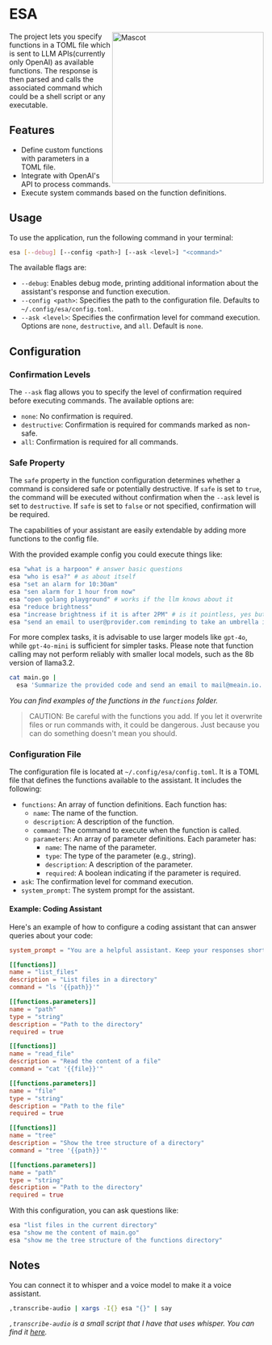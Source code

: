 # ESA

<img src="https://github.com/user-attachments/assets/5c2915ab-4a8e-4b49-b3b6-394d5644dac2" alt="Mascot" width="300" align="right"/>

The project lets you specify functions in a TOML file which is sent to
LLM APIs(currently only OpenAI) as available functions. The response
is then parsed and calls the associated command which could be a shell
script or any executable.

## Features

- Define custom functions with parameters in a TOML file.
- Integrate with OpenAI's API to process commands.
- Execute system commands based on the function definitions.

## Usage

To use the application, run the following command in your terminal:

```bash
esa [--debug] [--config <path>] [--ask <level>] "<command>"
```

The available flags are:
- `--debug`: Enables debug mode, printing additional information about the assistant's response and function execution.
- `--config <path>`: Specifies the path to the configuration file. Defaults to `~/.config/esa/config.toml`.
- `--ask <level>`: Specifies the confirmation level for command execution. Options are `none`, `destructive`, and `all`. Default is `none`.

## Configuration

### Confirmation Levels

The `--ask` flag allows you to specify the level of confirmation required before executing commands. The available options are:

-   `none`: No confirmation is required.
-   `destructive`: Confirmation is required for commands marked as non-safe.
-   `all`: Confirmation is required for all commands.

### Safe Property

The `safe` property in the function configuration determines whether a command is considered safe or potentially destructive. If `safe` is set to `true`, the command will be executed without confirmation when the `--ask` level is set to `destructive`. If `safe` is set to `false` or not specified, confirmation will be required.

The capabilities of your assistant are easily extendable by adding more functions to the config file.

With the provided example config you could execute things like:

```bash
esa "what is a harpoon" # answer basic questions
esa "who is esa?" # as about itself
esa "set an alarm for 10:30am"
esa "sen alarm for 1 hour from now"
esa "open golang playground" # works if the llm knows about it
esa "reduce brightness"
esa "increase brightness if it is after 2PM" # is it pointless, yes but it works
esa "send an email to user@provider.com reminding to take an umbrella if it will rain tomorrow" # something complex
```

For more complex tasks, it is advisable to use larger models like
`gpt-4o`, while `gpt-4o-mini` is sufficient for simpler tasks. Please
note that function calling may not perform reliably with smaller local
models, such as the 8b version of llama3.2.

``` bash
cat main.go |
  esa 'Summarize the provided code and send an email to mail@meain.io. Send the email only if it will not rain tonight. Also send a notification after that.'
```

_You can find examples of the functions in the `functions` folder._

> CAUTION: Be careful with the functions you add. If you let it
> overwrite files or run commands with, it could be dangerous. Just
> because you can do something doesn't mean you should.

### Configuration File

The configuration file is located at `~/.config/esa/config.toml`.  It
is a TOML file that defines the functions available to the
assistant. It includes the following:

- `functions`: An array of function definitions. Each function has:
  - `name`: The name of the function.
  - `description`: A description of the function.
  - `command`: The command to execute when the function is called.
  - `parameters`: An array of parameter definitions. Each parameter has:
    - `name`: The name of the parameter.
    - `type`: The type of the parameter (e.g., string).
    - `description`: A description of the parameter.
    - `required`: A boolean indicating if the parameter is required.
- `ask`: The confirmation level for command execution.
- `system_prompt`: The system prompt for the assistant.

#### Example: Coding Assistant

Here's an example of how to configure a coding assistant that can answer queries about your code:

```toml
system_prompt = "You are a helpful assistant. Keep your responses short and to the point."

[[functions]]
name = "list_files"
description = "List files in a directory"
command = "ls '{{path}}'"

[[functions.parameters]]
name = "path"
type = "string"
description = "Path to the directory"
required = true

[[functions]]
name = "read_file"
description = "Read the content of a file"
command = "cat '{{file}}'"

[[functions.parameters]]
name = "file"
type = "string"
description = "Path to the file"
required = true

[[functions]]
name = "tree"
description = "Show the tree structure of a directory"
command = "tree '{{path}}'"

[[functions.parameters]]
name = "path"
type = "string"
description = "Path to the directory"
required = true
```

With this configuration, you can ask questions like:

```bash
esa "list files in the current directory"
esa "show me the content of main.go"
esa "show me the tree structure of the functions directory"
```

## Notes

You can connect it to whisper and a voice model to make it a voice assistant.

```bash
,transcribe-audio | xargs -I{} esa "{}" | say
```

_`,transcribe-audio` is a small script that I have that uses whisper. You can find it [here](https://github.com/meain/dotfiles/blob/master/scripts/.local/bin/random/%2Ctranscribe-audio)._
